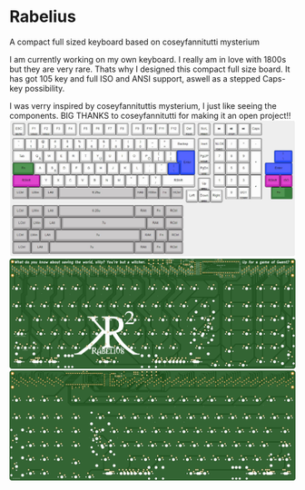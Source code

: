 # Rabelius
A compact full sized keyboard based on coseyfannitutti mysterium

I am currently working on my own keyboard.
I really am in love with 1800s but they are very rare. Thats why I designed this compact full size board. 
It has got 105 key and full ISO and ANSI support, aswell as a stepped Caps-key possibility.

I was verry inspired by coseyfannituttis mysterium, I just like seeing the components.
BIG THANKS to coseyfannitutti for making it an open project!!
![Rabelius](./Layout.JPG)
![](./PCB-front.png)
![](./PCB-rear.png)
